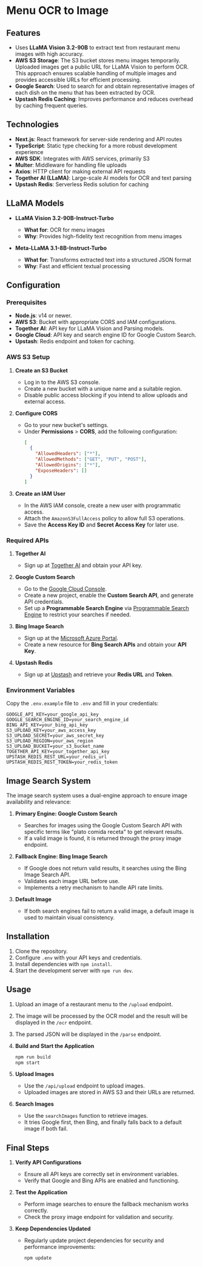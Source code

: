 # Menu OCR to Image

## Features

- Uses **LLaMA Vision 3.2-90B** to extract text from restaurant menu images with high accuracy.   
- **AWS S3 Storage**: The S3 bucket stores menu images temporarily. Uploaded images get a public URL for LLaMA Vision to perform OCR. This approach ensures scalable handling of multiple images and provides accessible URLs for efficient processing.  
- **Google Search**: Used to search for and obtain representative images of each dish on the menu that has been extracted by OCR.
- **Upstash Redis Caching**: Improves performance and reduces overhead by caching frequent queries.

## Technologies

- **Next.js**: React framework for server-side rendering and API routes  
- **TypeScript**: Static type checking for a more robust development experience  
- **AWS SDK**: Integrates with AWS services, primarily S3  
- **Multer**: Middleware for handling file uploads  
- **Axios**: HTTP client for making external API requests  
- **Together AI (LLaMA)**: Large-scale AI models for OCR and text parsing  
- **Upstash Redis**: Serverless Redis solution for caching

## LLaMA Models

- **LLaMA Vision 3.2-90B-Instruct-Turbo**  
  - **What for**: OCR for menu images  
  - **Why**: Provides high-fidelity text recognition from menu images

- **Meta-LLaMA 3.1-8B-Instruct-Turbo**  
  - **What for**: Transforms extracted text into a structured JSON format  
  - **Why**: Fast and efficient textual processing

## Configuration

### Prerequisites

- **Node.js**: v14 or newer.
- **AWS S3**: Bucket with appropriate CORS and IAM configurations.
- **Together AI**: API key for LLaMA Vision and Parsing models.
- **Google Cloud**: API key and search engine ID for Google Custom Search.
- **Upstash**: Redis endpoint and token for caching.

### AWS S3 Setup

1. **Create an S3 Bucket**  
   - Log in to the AWS S3 console.  
   - Create a new bucket with a unique name and a suitable region.  
   - Disable public access blocking if you intend to allow uploads and external access.

2. **Configure CORS**  
   - Go to your new bucket's settings.  
   - Under **Permissions** > **CORS**, add the following configuration:
     ```json
     [
       {
         "AllowedHeaders": ["*"],
         "AllowedMethods": ["GET", "PUT", "POST"],
         "AllowedOrigins": ["*"],
         "ExposeHeaders": []
       }
     ]
     ```

3. **Create an IAM User**  
   - In the AWS IAM console, create a new user with programmatic access.  
   - Attach the `AmazonS3FullAccess` policy to allow full S3 operations.  
   - Save the **Access Key ID** and **Secret Access Key** for later use.

### Required APIs

1. **Together AI**  
   - Sign up at [Together AI](https://together.xyz/) and obtain your API key.

2. **Google Custom Search**  
   - Go to the [Google Cloud Console](https://console.cloud.google.com/).  
   - Create a new project, enable the **Custom Search API**, and generate API credentials.  
   - Set up a **Programmable Search Engine** via [Programmable Search Engine](https://programmablesearchengine.google.com/) to restrict your searches if needed.

3. **Bing Image Search**  
   - Sign up at the [Microsoft Azure Portal](https://portal.azure.com/).  
   - Create a new resource for **Bing Search APIs** and obtain your **API Key**.

4. **Upstash Redis**  
   - Sign up at [Upstash](https://upstash.com/) and retrieve your **Redis URL** and **Token**.

### Environment Variables

Copy the `.env.example` file to `.env` and fill in your credentials:

```env
GOOGLE_API_KEY=your_google_api_key
GOOGLE_SEARCH_ENGINE_ID=your_search_engine_id
BING_API_KEY=your_bing_api_key
S3_UPLOAD_KEY=your_aws_access_key
S3_UPLOAD_SECRET=your_aws_secret_key
S3_UPLOAD_REGION=your_aws_region
S3_UPLOAD_BUCKET=your_s3_bucket_name
TOGETHER_API_KEY=your_together_api_key
UPSTASH_REDIS_REST_URL=your_redis_url
UPSTASH_REDIS_REST_TOKEN=your_redis_token
```

## Image Search System

The image search system uses a dual-engine approach to ensure image availability and relevance:

1. **Primary Engine: Google Custom Search**
   - Searches for images using the Google Custom Search API with specific terms like "plato comida receta" to get relevant results.
   - If a valid image is found, it is returned through the proxy image endpoint.

2. **Fallback Engine: Bing Image Search**
   - If Google does not return valid results, it searches using the Bing Image Search API.
   - Validates each image URL before use.
   - Implements a retry mechanism to handle API rate limits.

3. **Default Image**
   - If both search engines fail to return a valid image, a default image is used to maintain visual consistency.

## Installation
1. Clone the repository.
2. Configure `.env` with your API keys and credentials.
3. Install dependencies with `npm install`.
4. Start the development server with `npm run dev`.

## Usage
1. Upload an image of a restaurant menu to the `/upload` endpoint.
2. The image will be processed by the OCR model and the result will be displayed in the `/ocr` endpoint.
3. The parsed JSON will be displayed in the `/parse` endpoint.

1. **Build and Start the Application**

   ```bash
   npm run build
   npm start
   ```

2. **Upload Images**

   - Use the `/api/upload` endpoint to upload images.
   - Uploaded images are stored in AWS S3 and their URLs are returned.

3. **Search Images**

   - Use the `searchImages` function to retrieve images.
   - It tries Google first, then Bing, and finally falls back to a default image if both fail.

## Final Steps

1. **Verify API Configurations**
   - Ensure all API keys are correctly set in environment variables.
   - Verify that Google and Bing APIs are enabled and functioning.

2. **Test the Application**
   - Perform image searches to ensure the fallback mechanism works correctly.
   - Check the proxy image endpoint for validation and security.

3. **Keep Dependencies Updated**
   - Regularly update project dependencies for security and performance improvements:
     ```bash
     npm update
     ```